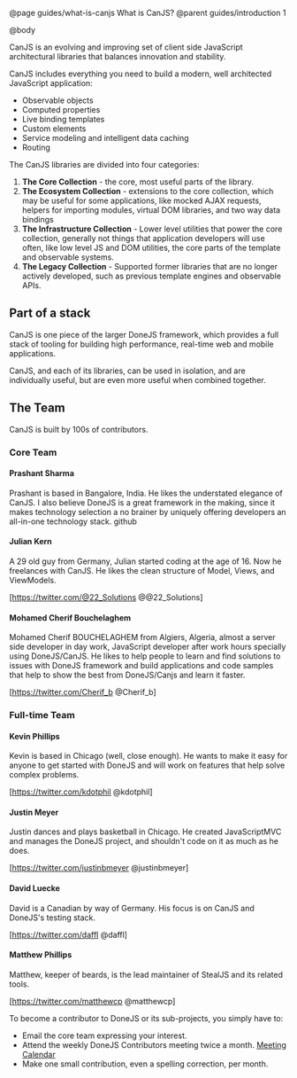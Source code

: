 @page guides/what-is-canjs What is CanJS?
@parent guides/introduction 1

@body

CanJS is an evolving and improving set of client side JavaScript architectural
libraries that balances innovation and stability.

CanJS includes everything you need to build a modern, well architected
JavaScript application:

- Observable objects
- Computed properties
- Live binding templates
- Custom elements
- Service modeling and intelligent data caching
- Routing

The CanJS libraries are divided into four categories:

1. __The Core Collection__ - the core, most useful parts of the library.
2. __The Ecosystem Collection__ - extensions to the core collection, which may
be useful for some applications, like mocked AJAX requests, helpers for
importing modules, virtual DOM libraries, and two way data bindings
3. __The Infrastructure Collection__ - Lower level utilities that power the
core collection, generally not things that application developers will use
often, like low level JS and DOM utilities, the core parts of the template and
observable systems.
4. __The Legacy Collection__ - Supported former libraries that are no longer
actively developed, such as previous template engines and observable APIs.

## Part of a stack

CanJS is one piece of the larger DoneJS framework, which provides a full stack
of tooling for building high performance, real-time web and mobile
applications.

CanJS, and each of its libraries, can be used in isolation, and are
individually useful, but are even more useful when combined together.

[//]: # (GRAPHIC: show CanJS as a piece of DoneJS, and it’s modules as pieces themselves)

## The Team

CanJS is built by 100s of contributors.

### Core Team

#### Prashant Sharma

Prashant is based in Bangalore, India. He likes the understated elegance of CanJS. I also believe DoneJS is a great framework in the making, since it makes technology selection a no brainer by uniquely offering developers an all-in-one technology stack.
github

#### Julian Kern

A 29 old guy from Germany, Julian started coding at the age of 16. Now he freelances with CanJS. He likes the clean structure of Model, Views, and ViewModels.

[https://twitter.com/@22_Solutions @@22_Solutions]

#### Mohamed Cherif Bouchelaghem

Mohamed Cherif BOUCHELAGHEM from Algiers, Algeria, almost a server side developer in day work, JavaScript developer after work hours specially using DoneJS/CanJS. He likes to help people to learn and find solutions to issues with DoneJS framework and build applications and code samples that help to show the best from DoneJS/Canjs and learn it faster.

[https://twitter.com/Cherif_b @Cherif_b]

### Full-time Team

#### Kevin Phillips

Kevin is based in Chicago (well, close enough). He wants to make it easy for anyone to get started with DoneJS and will work on features that help solve complex problems.

[https://twitter.com/kdotphil @kdotphil]


#### Justin Meyer

Justin dances and plays basketball in Chicago. He created JavaScriptMVC and manages the DoneJS project, and shouldn't code on it as much as he does.

[https://twitter.com/justinbmeyer @justinbmeyer]

#### David Luecke

David is a Canadian by way of Germany. His focus is on CanJS and DoneJS's testing stack.

[https://twitter.com/daffl @daffl]

#### Matthew Phillips

Matthew, keeper of beards, is the lead maintainer of StealJS and its related tools.

[https://twitter.com/matthewcp @matthewcp]

To become a contributor to DoneJS or its sub-projects, you simply have to:

 * Email the core team expressing your interest.
 * Attend the weekly DoneJS Contributors meeting twice a month. [Meeting Calendar](https://www.google.com/calendar/embed?src=jupiterjs.com_g27vck36nifbnqrgkctkoanqb4%40group.calendar.google.com&ctz=America/Chicago)
 * Make one small contribution, even a spelling correction, per month.